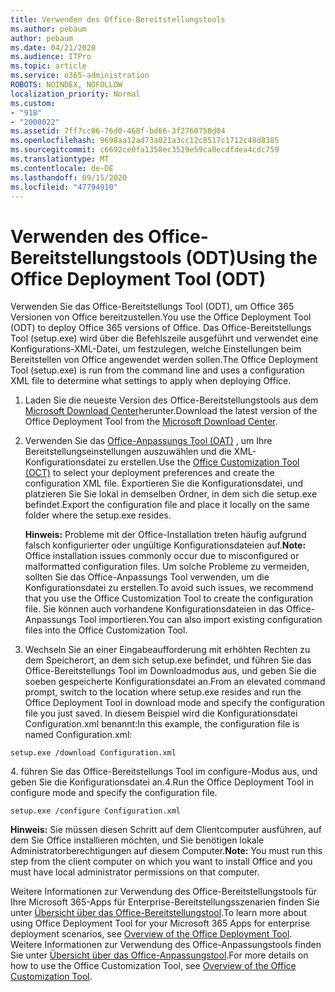 ```yaml
---
title: Verwenden des Office-Bereitstellungstools
ms.author: pebaum
author: pebaum
ms.date: 04/21/2020
ms.audience: ITPro
ms.topic: article
ms.service: o365-administration
ROBOTS: NOINDEX, NOFOLLOW
localization_priority: Normal
ms.custom:
- "918"
- "2000022"
ms.assetid: 7ff7cc06-76d0-468f-bd66-3f2760750d04
ms.openlocfilehash: 9698aa12ad73a021a3cc12c8517c1712c48d8385
ms.sourcegitcommit: c6692ce0fa1358ec3529e59ca0ecdfdea4cdc759
ms.translationtype: MT
ms.contentlocale: de-DE
ms.lasthandoff: 09/15/2020
ms.locfileid: "47794910"
---
```

# <a name="using-the-office-deployment-tool-odt"></a><span data-ttu-id="89f26-102">Verwenden des Office-Bereitstellungstools (ODT)</span><span class="sxs-lookup"><span data-stu-id="89f26-102">Using the Office Deployment Tool (ODT)</span></span>

<span data-ttu-id="89f26-103">Verwenden Sie das Office-Bereitstellungs Tool (ODT), um Office 365 Versionen von Office bereitzustellen.</span><span class="sxs-lookup"><span data-stu-id="89f26-103">You use the Office Deployment Tool (ODT) to deploy Office 365 versions of Office.</span></span> <span data-ttu-id="89f26-104">Das Office-Bereitstellungs Tool (setup.exe) wird über die Befehlszeile ausgeführt und verwendet eine Konfigurations-XML-Datei, um festzulegen, welche Einstellungen beim Bereitstellen von Office angewendet werden sollen.</span><span class="sxs-lookup"><span data-stu-id="89f26-104">The Office Deployment Tool (setup.exe) is run from the command line and uses a configuration XML file to determine what settings to apply when deploying Office.</span></span>
  
1. <span data-ttu-id="89f26-105">Laden Sie die neueste Version des Office-Bereitstellungstools aus dem [Microsoft Download Center](https://go.microsoft.com/fwlink/p/?LinkID=626065)herunter.</span><span class="sxs-lookup"><span data-stu-id="89f26-105">Download the latest version of the Office Deployment Tool from the [Microsoft Download Center](https://go.microsoft.com/fwlink/p/?LinkID=626065).</span></span>

2. <span data-ttu-id="89f26-106">Verwenden Sie das [Office-Anpassungs Tool (OAT)](https://config.office.com) , um Ihre Bereitstellungseinstellungen auszuwählen und die XML-Konfigurationsdatei zu erstellen.</span><span class="sxs-lookup"><span data-stu-id="89f26-106">Use the [Office Customization Tool (OCT)](https://config.office.com) to select your deployment preferences and create the configuration XML file.</span></span> <span data-ttu-id="89f26-107">Exportieren Sie die Konfigurationsdatei, und platzieren Sie Sie lokal in demselben Ordner, in dem sich die setup.exe befindet.</span><span class="sxs-lookup"><span data-stu-id="89f26-107">Export the configuration file and place it locally on the same folder where the setup.exe resides.</span></span>

    <span data-ttu-id="89f26-108">**Hinweis:** Probleme mit der Office-Installation treten häufig aufgrund falsch konfigurierter oder ungültige Konfigurationsdateien auf.</span><span class="sxs-lookup"><span data-stu-id="89f26-108">**Note:** Office installation issues commonly occur due to misconfigured or malformatted configuration files.</span></span> <span data-ttu-id="89f26-109">Um solche Probleme zu vermeiden, sollten Sie das Office-Anpassungs Tool verwenden, um die Konfigurationsdatei zu erstellen.</span><span class="sxs-lookup"><span data-stu-id="89f26-109">To avoid such issues, we recommend that you use the Office Customization Tool to create the configuration file.</span></span> <span data-ttu-id="89f26-110">Sie können auch vorhandene Konfigurationsdateien in das Office-Anpassungs Tool importieren.</span><span class="sxs-lookup"><span data-stu-id="89f26-110">You can also import existing configuration files into the Office Customization Tool.</span></span>

3. <span data-ttu-id="89f26-111">Wechseln Sie an einer Eingabeaufforderung mit erhöhten Rechten zu dem Speicherort, an dem sich setup.exe befindet, und führen Sie das Office-Bereitstellungs Tool im Downloadmodus aus, und geben Sie die soeben gespeicherte Konfigurationsdatei an.</span><span class="sxs-lookup"><span data-stu-id="89f26-111">From an elevated command prompt, switch to the location where setup.exe resides and run the Office Deployment Tool in download mode and specify the configuration file you just saved.</span></span> <span data-ttu-id="89f26-112">In diesem Beispiel wird die Konfigurationsdatei Configuration.xml benannt:</span><span class="sxs-lookup"><span data-stu-id="89f26-112">In this example, the configuration file is named Configuration.xml:</span></span>

```setup.exe /download Configuration.xml```

<span data-ttu-id="89f26-113">4. führen Sie das Office-Bereitstellungs Tool im configure-Modus aus, und geben Sie die Konfigurationsdatei an.</span><span class="sxs-lookup"><span data-stu-id="89f26-113">4.Run the Office Deployment Tool in configure mode and specify the configuration file.</span></span>

```setup.exe /configure Configuration.xml```

<span data-ttu-id="89f26-114">**Hinweis:** Sie müssen diesen Schritt auf dem Clientcomputer ausführen, auf dem Sie Office installieren möchten, und Sie benötigen lokale Administratorberechtigungen auf diesem Computer.</span><span class="sxs-lookup"><span data-stu-id="89f26-114">**Note:** You must run this step from the client computer on which you want to install Office and you must have local administrator permissions on that computer.</span></span>

<span data-ttu-id="89f26-115">Weitere Informationen zur Verwendung des Office-Bereitstellungstools für Ihre Microsoft 365-Apps für Enterprise-Bereitstellungsszenarien finden Sie unter [Übersicht über das Office-Bereitstellungstool](https://docs.microsoft.com/deployoffice/overview-office-deployment-tool).</span><span class="sxs-lookup"><span data-stu-id="89f26-115">To learn more about using Office Deployment Tool for your Microsoft 365 Apps for enterprise deployment scenarios, see [Overview of the Office Deployment Tool](https://docs.microsoft.com/deployoffice/overview-office-deployment-tool).</span></span> <span data-ttu-id="89f26-116">Weitere Informationen zur Verwendung des Office-Anpassungstools finden Sie unter [Übersicht über das Office-Anpassungstool](https://docs.microsoft.com/DeployOffice/overview-of-the-office-customization-tool-for-click-to-run).</span><span class="sxs-lookup"><span data-stu-id="89f26-116">For more details on how to use the Office Customization Tool, see [Overview of the Office Customization Tool](https://docs.microsoft.com/DeployOffice/overview-of-the-office-customization-tool-for-click-to-run).</span></span>
